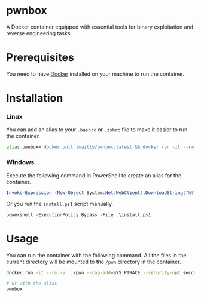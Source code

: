 # pwnbox

A Docker container equipped with essential tools for binary exploitation and reverse engineering tasks.

# Prerequisites
You need to have [Docker](https://docs.docker.com/get-docker/) installed on your machine to run the container.

# Installation

### Linux

You can add an alias to your `.bashrc` or `.zshrc` file to make it easier to run the container.
```bash
alias pwnbox='docker pull lmailly/pwnbox:latest && docker run -it --rm -v .:/pwn --cap-add=SYS_PTRACE --security-opt seccomp=unconfined lmailly/pwnbox:latest'
```

### Windows

Execute the following command in PowerShell to create an alias for the container.
```powershell
Invoke-Expression (New-Object System.Net.WebClient).DownloadString("https://raw.githubusercontent.com/LucasMailly/pwnbox/main/install.ps1?$(Get-Random)")
```
Or you run the `install.ps1` script manually.
```powershell
powershell -ExecutionPolicy Bypass -File .\install.ps1
```

# Usage

You can run the container with the following command. All the files in the current directory will be mounted to the `/pwn` directory in the container.

```bash
docker run -it --rm -v .:/pwn --cap-add=SYS_PTRACE --security-opt seccomp=unconfined lmailly/pwnbox:latest

# or with the alias
pwnbox
```

